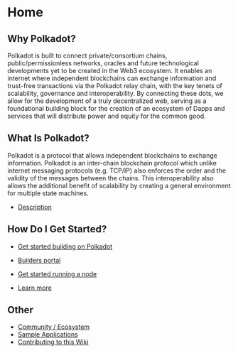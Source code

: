 # Home

## Why Polkadot?

Polkadot is built to connect private/consortium chains, public/permissionless networks, oracles and future technological developments yet to be created in the Web3 ecosystem. It enables an internet where independent blockchains can exchange information and trust-free transactions via the Polkadot relay chain, with the key tenets of scalability, governance and interoperability.
By connecting these dots, we allow for the development of a truly decentralized web, serving as a foundational building block for the creation of an ecosystem of Dapps and services that will distribute power and equity for the common good.

## What Is Polkadot?

Polkadot is a protocol that allows independent blockchains to exchange information. Polkadot is an inter-chain blockchain protocol which unlike internet messaging protocols (e.g. TCP/IP) also enforces the order and the validity of the messages between the chains. This interoperability also allows the additional benefit of scalability by creating a general environment for multiple state machines.

* [Description](polkadot)

## How Do I Get Started?

* [Get started building on Polkadot](polkadot/builders/build-w-polkadot.md)
* [Builders portal](polkadot/builders)

* [Get started running a node](polkadot/network_maintainers)
* [Learn more](polkadot)

## Other

* [Community / Ecosystem](community)
* [Sample Applications](polkadot/builders/examples/)
* [Contributing to this Wiki](contribution_guidelines)
